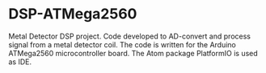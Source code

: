 # DSP-ATMega2560
Metal Detector DSP project. Code developed to AD-convert and process signal from a metal detector coil. The code is written for the Arduino ATMega2560 microcontroller board. The Atom package PlatformIO is used as IDE.
